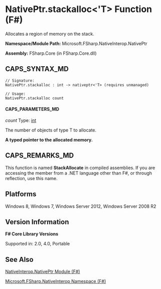 # NativePtr.stackalloc<'T> Function (F#)

Allocates a region of memory on the stack.

**Namespace/Module Path:** Microsoft.FSharp.NativeInterop.NativePtr

**Assembly:** FSharp.Core (in FSharp.Core.dll)


## CAPS_SYNTAX_MD

```
// Signature:
NativePtr.stackalloc : int -> nativeptr<'T> (requires unmanaged)

// Usage:
NativePtr.stackalloc count
```

#### CAPS_PARAMETERS_MD
*count*
Type: [int](http://msdn.microsoft.com/en-us/library/025d5455-3622-4ea5-9573-3ecbd4ee1375)


The number of objects of type T to allocate.



**A typed pointer to the allocated memory.**
## CAPS_REMARKS_MD
This function is named **StackAllocate** in compiled assemblies. If you are accessing the member from a .NET language other than F#, or through reflection, use this name.


## Platforms
Windows 8, Windows 7, Windows Server 2012, Windows Server 2008 R2


## Version Information
**F# Core Library Versions**

Supported in: 2.0, 4.0, Portable




## See Also
[NativeInterop.NativePtr Module &#40;F&#35;&#41;](NativeInterop.NativePtr+Module+%28F%23%29.md)

[Microsoft.FSharp.NativeInterop Namespace &#40;F&#35;&#41;](Microsoft.FSharp.NativeInterop+Namespace+%28F%23%29.md)

